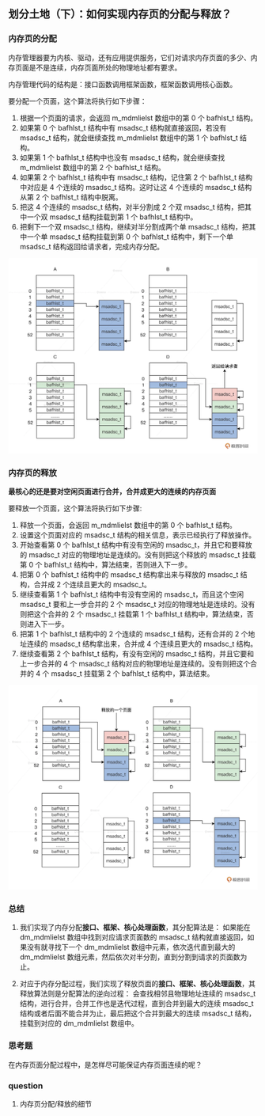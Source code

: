## 划分土地（下）：如何实现内存页的分配与释放？

### 内存页的分配

内存管理器要为内核、驱动，还有应用提供服务，它们对请求内存页面的多少、内存页面是不是连续，内存页面所处的物理地址都有要求。

内存管理代码的结构是：接口函数调用框架函数，框架函数调用核心函数。

要分配一个页面，这个算法将执行如下步骤：

1. 根据一个页面的请求，会返回 m_mdmlielst 数组中的第 0 个 bafhlst_t 结构。
2. 如果第 0 个 bafhlst_t 结构中有 msadsc_t 结构就直接返回，若没有 msadsc_t 结构，就会继续查找 m_mdmlielst 数组中的第 1 个 bafhlst_t 结构。
3. 如果第 1 个 bafhlst_t 结构中也没有 msadsc_t 结构，就会继续查找 m_mdmlielst 数组中的第 2 个 bafhlst_t 结构。
4. 如果第 2 个 bafhlst_t 结构中有 msadsc_t 结构，记住第 2 个 bafhlst_t 结构中对应是 4 个连续的 msadsc_t 结构。这时让这 4 个连续的 msadsc_t 结构从第 2 个 bafhlst_t 结构中脱离。
5. 把这 4 个连续的 msadsc_t 结构，对半分割成 2 个双 msadsc_t 结构，把其中一个双 msadsc_t 结构挂载到第 1 个 bafhlst_t 结构中。
6. 把剩下一个双 msadsc_t 结构，继续对半分割成两个单 msadsc_t 结构，把其中一个单 msadsc_t 结构挂载到第 0 个 bafhlst_t 结构中，剩下一个单 msadsc_t 结构返回给请求者，完成内存分配。

![内存分配算法](./18_01.png)

### 内存页的释放

**最核心的还是要对空闲页面进行合并，合并成更大的连续的内存页面**

要释放一个页面，这个算法将执行如下步骤:

1. 释放一个页面，会返回 m_mdmlielst 数组中的第 0 个 bafhlst_t 结构。
2. 设置这个页面对应的 msadsc_t 结构的相关信息，表示已经执行了释放操作。
3. 开始查看第 0 个 bafhlst_t 结构中有没有空闲的 msadsc_t，并且它和要释放的 msadsc_t 对应的物理地址是连续的。没有则把这个释放的 msadsc_t 挂载第 0 个 bafhlst_t 结构中，算法结束，否则进入下一步。
4. 把第 0 个 bafhlst_t 结构中的 msadsc_t 结构拿出来与释放的 msadsc_t 结构，合并成 2 个连续且更大的 msadsc_t。
5. 继续查看第 1 个 bafhlst_t 结构中有没有空闲的 msadsc_t，而且这个空闲 msadsc_t 要和上一步合并的 2 个 msadsc_t 对应的物理地址是连续的。没有则把这个合并的 2 个 msadsc_t 挂载第 1 个 bafhlst_t 结构中，算法结束，否则进入下一步。
6. 把第 1 个 bafhlst_t 结构中的 2 个连续的 msadsc_t 结构，还有合并的 2 个地址连续的 msadsc_t 结构拿出来，合并成 4 个连续且更大的 msadsc_t 结构。
7. 继续查看第 2 个 bafhlst_t 结构，有没有空闲的 msadsc_t 结构，并且它要和上一步合并的 4 个 msadsc_t 结构对应的物理地址是连续的。没有则把这个合并的 4 个 msadsc_t 挂载第 2 个 bafhlst_t 结构中，算法结束。

![内存释放算法](./18_02.png)

### 总结

1. 我们实现了内存分配**接口、框架、核心处理函数**，其分配算法是： 如果能在 dm_mdmlielst 数组中找到对应请求页面数的 msadsc_t 结构就直接返回，如果没有就寻找下一个 dm_mdmlielst 数组中元素，依次迭代直到最大的 dm_mdmlielst 数组元素，然后依次对半分割，直到分割到请求的页面数为止。

2. 对应于内存分配过程，我们实现了释放页面的**接口、框架、核心处理函数**，其释放算法则是分配算法的逆向过程： 会查找相邻且物理地址连续的 msadsc_t 结构，进行合并，合并工作也是迭代过程，直到合并到最大的连续 msadsc_t 结构或者后面不能合并为止，最后把这个合并到最大的连续 msadsc_t 结构，挂载到对应的 dm_mdmlielst 数组中。

### 思考题

在内存页面分配过程中，是怎样尽可能保证内存页面连续的呢？

### question

1. 内存页分配/释放的细节
